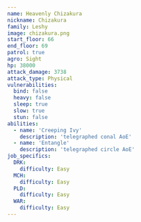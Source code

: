 ```yaml
---
name: Heavenly Chizakura
nickname: Chizakura
family: Leshy
image: chizakura.png
start_floor: 66
end_floor: 69
patrol: true
agro: Sight
hp: 38000
attack_damage: 3738
attack_type: Physical
vulnerabilities:
  bind: false
  heavy: false
  sleep: true
  slow: true
  stun: false
abilities:
  - name: 'Creeping Ivy'
    description: 'telegraphed conal AoE'
  - name: 'Entangle'
    description: 'telegraphed circle AoE'
job_specifics:
  DRK:
    difficulty: Easy
  MCH:
    difficulty: Easy
  PLD:
    difficulty: Easy
  WAR:
    difficulty: Easy
---
```

